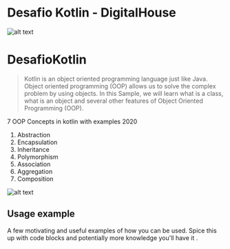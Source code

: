 # Desafio Kotlin - DigitalHouse

![alt text](https://www.digitalhouse.com/logo-DH.png)

# DesafioKotlin
> Kotlin is an object oriented programming language just like Java. Object oriented programming (OOP) allows us to solve the complex problem by using objects. In this Sample, we will learn what is a class, what is an object and several other features of Object Oriented Programming (OOP).


7 OOP Concepts in kotlin with examples 2020

1. Abstraction
2. Encapsulation
3. Inheritance
4. Polymorphism
5. Association
6. Aggregation
7. Composition

![alt text](https://www.sngular.com/wp-content/uploads/2019/11/Kotlin-Blog.png)

## Usage example

A few motivating and useful examples of how you can be used. Spice this up with code blocks and potentially more knowledge you'll have it .
